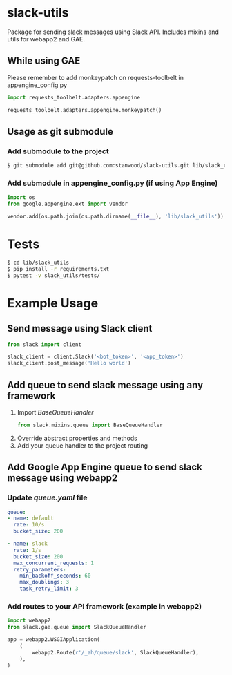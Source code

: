 # slack-utils

Package for sending slack messages using Slack API.
Includes mixins and utils for webapp2 and GAE.


## While using GAE

Please remember to add monkeypatch on requests-toolbelt in appengine_config.py
```python
import requests_toolbelt.adapters.appengine

requests_toolbelt.adapters.appengine.monkeypatch()
```

## Usage as git submodule

### Add submodule to the project
```bash
$ git submodule add git@github.com:stanwood/slack-utils.git lib/slack_utils
```

### Add submodule in appengine_config.py (if using App Engine)
```python
import os
from google.appengine.ext import vendor

vendor.add(os.path.join(os.path.dirname(__file__), 'lib/slack_utils'))
```

# Tests

```bash
$ cd lib/slack_utils
$ pip install -r requirements.txt
$ pytest -v slack_utils/tests/
```


# Example Usage

## Send message using Slack client

```python
from slack import client

slack_client = client.Slack('<bot_token>', '<app_token>')
slack_client.post_message('Hello world')
```

## Add queue to send slack message using any framework

1. Import _BaseQueueHandler_
    ```python
    from slack.mixins.queue import BaseQueueHandler
    ```
2. Override abstract properties and methods
3. Add your queue handler to the project routing

## Add Google App Engine queue to send slack message using webapp2

### Update _queue.yaml_ file

```yaml
queue:
- name: default
  rate: 10/s
  bucket_size: 200

- name: slack
  rate: 1/s
  bucket_size: 200
  max_concurrent_requests: 1
  retry_parameters:
    min_backoff_seconds: 60
    max_doublings: 3
    task_retry_limit: 3

```

### Add routes to your API framework (example in webapp2)

```python
import webapp2
from slack.gae.queue import SlackQueueHandler

app = webapp2.WSGIApplication(
    (
        webapp2.Route(r'/_ah/queue/slack', SlackQueueHandler),
    ),
)
```
